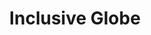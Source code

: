 ---
pid: CH44
title: Inclusive Globe
location_transcription: East Passyunk
zipcode: NJ08901
outside_phl: New Brunswick NJ
neighborhood: 
age: '26'
age_range: 20-29
instagram: 
image_file_name: CH_44.jpg
proposal_transcription: Entry Doors on all 4 sides as a symbol of inclusivity, representing
  the city's demographics
topic: Inclusivity,Philadelphia,Race Ethnicity
topic_summary: 0, 0, 0
type: Interactive,Sculpture Statue
keywords_other: 
credit: Rafay Kazmi
image_labels: 
twitter: 
facebook: 
permalink: "/monuments/ch44/"
layout: item-page
---